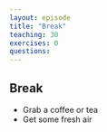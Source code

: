 ```yaml
---
layout: episode
title: "Break"
teaching: 30
exercises: 0
questions:
---
```


## Break

- Grab a coffee or tea
- Get some fresh air
